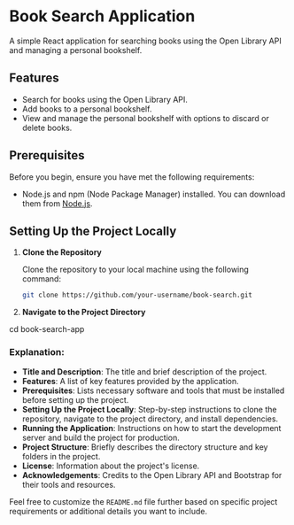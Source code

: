 # Book Search Application

A simple React application for searching books using the Open Library API and managing a personal bookshelf. 

## Features

- Search for books using the Open Library API.
- Add books to a personal bookshelf.
- View and manage the personal bookshelf with options to discard or delete books.

## Prerequisites

Before you begin, ensure you have met the following requirements:

- Node.js and npm (Node Package Manager) installed. You can download them from [Node.js](https://nodejs.org/).

## Setting Up the Project Locally

1. **Clone the Repository**

   Clone the repository to your local machine using the following command:

   ```bash
   git clone https://github.com/your-username/book-search.git

2. **Navigate to the Project Directory**

  cd book-search-app


### Explanation:

- **Title and Description**: The title and brief description of the project.
- **Features**: A list of key features provided by the application.
- **Prerequisites**: Lists necessary software and tools that must be installed before setting up the project.
- **Setting Up the Project Locally**: Step-by-step instructions to clone the repository, navigate to the project directory, and install dependencies.
- **Running the Application**: Instructions on how to start the development server and build the project for production.
- **Project Structure**: Briefly describes the directory structure and key folders in the project.
- **License**: Information about the project's license.
- **Acknowledgements**: Credits to the Open Library API and Bootstrap for their tools and resources.

Feel free to customize the `README.md` file further based on specific project requirements or additional details you want to include.

